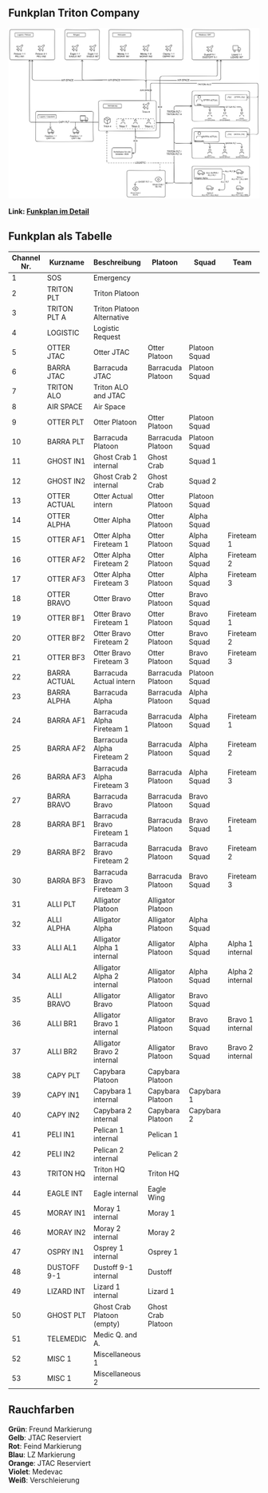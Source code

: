 ## Funkplan Triton Company

![Image](./assets/tacops-2-radio-communication-plan.png)

**Link: [Funkplan im Detail](./assets/tacops-2-radio-communication-plan.png)**   

## Funkplan als Tabelle

<style>
.radio-communication-plan { 
  /* SOS - Emergency */
  table tbody tr:nth-child(1) { background-color: var(--logistic-table-medic-only-color);  }

  /* Triton Platoon */
  table tbody tr:nth-child(n+2):nth-child(-n+3) { background-color: var(--logistic-table-lead-color);  }

  table tbody tr:nth-child(n+4):nth-child(-n+7) { background-color: var(--logistic-table-air-color);  }

  table tbody tr:nth-child(8) { background-color: var(--logistic-table-infantry-color);  }
  table tbody tr:nth-child(9) { background-color: var(--logistic-table-infantry-color);  }

  table tbody tr:nth-child(10) { background-color: var(--logistic-table-lead-color);  }
  table tbody tr:nth-child(11) { background-color: var(--logistic-table-lead-color);  }

  /* Otter and Barracuda */
  table tbody tr:nth-child(n+12):nth-child(-n+29) { background-color: var(--logistic-table-infantry-color);  }
  /* Alligator */
  table tbody tr:nth-child(n+30):nth-child(-n+36) { background-color: var(--logistic-table-vehicle-color);  }
  /* Logistic */
  table tbody tr:nth-child(n+37):nth-child(-n+41) { background-color: var(--logistic-table-logistic-only-color);  }
  /* Triton HQ internal */
  table tbody tr:nth-child(42) { background-color: var(--logistic-table-lead-color);  }

  /* Air Assets except Logistic */
  table tbody tr:nth-child(n+43):nth-child(-n+46) { background-color: var(--logistic-table-air-color);  }

  /* Dustoff 9-1 */
  table tbody tr:nth-child(47) { background-color: var(--logistic-table-medic-color);}
  /* Lizard */
  table tbody tr:nth-child(48) { background-color: var(--logistic-table-medic-only-color);  }

}
</style>

<div markdown="1" class="logistic-table radio-communication-plan">

| Channel Nr. | Kurzname     | Beschreibung               | Platoon            | Squad         | Team             |
| ----------- | ------------ | -------------------------- | ------------------ | ------------- | ---------------- |
| 1           | SOS          | Emergency                  |                    |               |                  |
| 2           | TRITON PLT   | Triton Platoon             |                    |               |                  |
| 3           | TRITON PLT A | Triton Platoon Alternative |                    |               |                  |
| 4           | LOGISTIC     | Logistic Request           |                    |               |                  |
| 5           | OTTER JTAC   | Otter JTAC                 | Otter Platoon      | Platoon Squad |                  |
| 6           | BARRA JTAC   | Barracuda JTAC             | Barracuda Platoon  | Platoon Squad |                  |
| 7           | TRITON ALO   | Triton ALO and JTAC        |                    |               |                  |
| 8           | AIR SPACE    | Air Space                  |                    |               |                  |
| 9           | OTTER PLT    | Otter Platoon              | Otter Platoon      | Platoon Squad |                  |
| 10          | BARRA PLT    | Barracuda Platoon          | Barracuda Platoon  | Platoon Squad |                  |
| 11          | GHOST IN1    | Ghost Crab 1 internal      | Ghost Crab         | Squad 1       |                  |
| 12          | GHOST IN2    | Ghost Crab 2 internal      | Ghost Crab         | Squad 2       |                  |
| 13          | OTTER ACTUAL | Otter Actual intern        | Otter Platoon      | Platoon Squad |                  |
| 14          | OTTER ALPHA  | Otter Alpha                | Otter Platoon      | Alpha Squad   |                  |
| 15          | OTTER AF1    | Otter Alpha Fireteam 1     | Otter Platoon      | Alpha Squad   | Fireteam 1       |
| 16          | OTTER AF2    | Otter Alpha Fireteam 2     | Otter Platoon      | Alpha Squad   | Fireteam 2       |
| 17          | OTTER AF3    | Otter Alpha Fireteam 3     | Otter Platoon      | Alpha Squad   | Fireteam 3       |
| 18          | OTTER BRAVO  | Otter Bravo                | Otter Platoon      | Bravo Squad   |                  |
| 19          | OTTER BF1    | Otter Bravo Fireteam 1     | Otter Platoon      | Bravo Squad   | Fireteam 1       |
| 20          | OTTER BF2    | Otter Bravo Fireteam 2     | Otter Platoon      | Bravo Squad   | Fireteam 2       |
| 21          | OTTER BF3    | Otter Bravo Fireteam 3     | Otter Platoon      | Bravo Squad   | Fireteam 3       |
| 22          | BARRA ACTUAL | Barracuda Actual intern    | Barracuda Platoon  | Platoon Squad |                  |
| 23          | BARRA ALPHA  | Barracuda Alpha            | Barracuda Platoon  | Alpha Squad   |                  |
| 24          | BARRA AF1    | Barracuda Alpha Fireteam 1 | Barracuda Platoon  | Alpha Squad   | Fireteam 1       |
| 25          | BARRA AF2    | Barracuda Alpha Fireteam 2 | Barracuda Platoon  | Alpha Squad   | Fireteam 2       |
| 26          | BARRA AF3    | Barracuda Alpha Fireteam 3 | Barracuda Platoon  | Alpha Squad   | Fireteam 3       |
| 27          | BARRA BRAVO  | Barracuda Bravo            | Barracuda Platoon  | Bravo Squad   |                  |
| 28          | BARRA BF1    | Barracuda Bravo Fireteam 1 | Barracuda Platoon  | Bravo Squad   | Fireteam 1       |
| 29          | BARRA BF2    | Barracuda Bravo Fireteam 2 | Barracuda Platoon  | Bravo Squad   | Fireteam 2       |
| 30          | BARRA BF3    | Barracuda Bravo Fireteam 3 | Barracuda Platoon  | Bravo Squad   | Fireteam 3       |
| 31          | ALLI PLT     | Alligator Platoon          | Alligator Platoon  |               |                  |
| 32          | ALLI ALPHA   | Alligator Alpha            | Alligator Platoon  | Alpha Squad   |                  |
| 33          | ALLI AL1     | Alligator Alpha 1 internal | Alligator Platoon  | Alpha Squad   | Alpha 1 internal |
| 34          | ALLI AL2     | Alligator Alpha 2 internal | Alligator Platoon  | Alpha Squad   | Alpha 2 internal |
| 35          | ALLI BRAVO   | Alligator Bravo            | Alligator Platoon  | Bravo Squad   |                  |
| 36          | ALLI BR1     | Alligator Bravo 1 internal | Alligator Platoon  | Bravo Squad   | Bravo 1 internal |
| 37          | ALLI BR2     | Alligator Bravo 2 internal | Alligator Platoon  | Bravo Squad   | Bravo 2 internal |
| 38          | CAPY PLT     | Capybara Platoon           | Capybara Platoon   |               |                  |
| 39          | CAPY IN1     | Capybara 1 internal        | Capybara Platoon   | Capybara 1    |                  |
| 40          | CAPY IN2     | Capybara 2 internal        | Capybara Platoon   | Capybara 2    |                  |
| 41          | PELI IN1     | Pelican 1 internal         | Pelican 1          |               |                  |
| 42          | PELI IN2     | Pelican 2 internal         | Pelican 2          |               |                  |
| 43          | TRITON HQ    | Triton HQ internal         | Triton HQ          |               |                  |
| 44          | EAGLE INT    | Eagle internal             | Eagle Wing         |               |                  |
| 45          | MORAY IN1    | Moray 1 internal           | Moray 1            |               |                  |
| 46          | MORAY IN2    | Moray 2 internal           | Moray 2            |               |                  |
| 47          | OSPRY IN1    | Osprey 1 internal          | Osprey 1           |               |                  |
| 48          | DUSTOFF 9-1  | Dustoff 9-1 internal       | Dustoff            |               |                  |
| 49          | LIZARD INT   | Lizard 1 internal          | Lizard 1           |               |                  |
| 50          | GHOST PLT    | Ghost Crab Platoon (empty) | Ghost Crab Platoon |               |                  |
| 51          | TELEMEDIC    | Medic Q. and A.            |                    |               |                  |
| 52          | MISC 1       | Miscellaneous 1            |                    |               |                  |
| 53          | MISC 1       | Miscellaneous 2            |                    |               |                  |

</div>

## Rauchfarben

**Grün**: Freund Markierung  
**Gelb**: JTAC Reserviert  
**Rot**: Feind Markierung  
**Blau**: LZ Markierung  
**Orange**: JTAC Reserviert  
**Violet**: Medevac  
**Weiß**: Verschleierung
